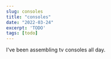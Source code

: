 ```yaml
---
slug: consoles
title: "consoles"
date: "2022-03-24"
excerpt: 'TODO'
tags: [todo]
---
```


I've been assembling tv consoles all day.
